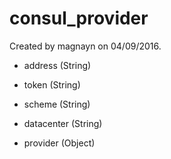 # consul_provider
 Created by magnayn on 04/09/2016.
 
- address (String)

  

- token (String)

  

- scheme (String)

  

- datacenter (String)

  

- provider (Object)

  

